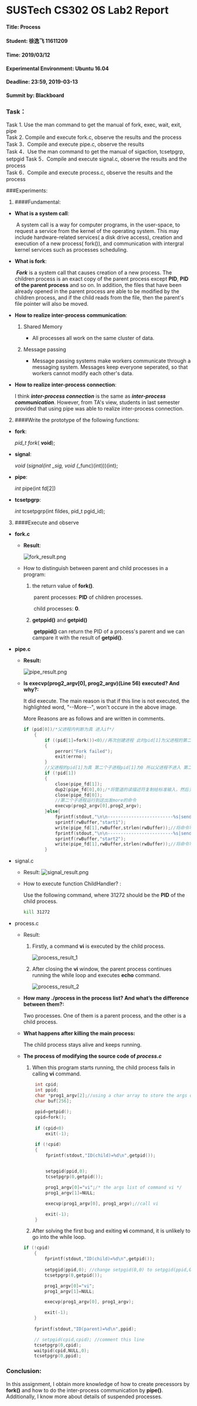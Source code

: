# SUSTech CS302 OS Lab2 Report

#### Title:      Process                                                  

#### Student: 徐逸飞 11611209

#### Time:    2019/03/12

#### Experimental Environment:   Ubuntu 16.04                                                         

#### Deadline: 23:59, 2019-03-13

#### Summit by: Blackboard

### Task：

Task 1. Use the man command to get the manual of fork, exec, wait, exit, pipe               
Task 2. Compile and execute fork.c, observe the results and the process                   
Task 3．Compile and execute pipe.c, observe the results                               
Task 4．Use the man command to get the manual of sigaction, tcsetpgrp, setpgid
Task 5．Compile and execute signal.c, observe the results and the process                 
Task 6．Compile and execute process.c, observe the results and the process                                                                              

###Experiments:

1. ####Fundamental:

  - **What is a system call**: 

    ​    A system call is a way for computer programs, in the user-space, to request a service from the kernel of the operating system. This may include hardware-related services( a disk drive access), creation and execution of a new process( fork()), and communication with intergral kernel services such as processes scheduling.

    

  - **What is fork**:

    ​    ***Fork*** is a system call that causes creation of a new process. The children process is an exact copy of the parent process except **PID**, **PID of the parent process** and so on. In addition, the files that have been already opened in the parent process are able to be modified by the children process, and if the child reads from the file, then the parent's file pointer will also be moved.

    

  - **How to realize inter-process communication**: 

    1. Shared Memory

       - All processes all work on the same cluster of data.

    2. Message passing

       - Message passing systems make workers communicate through a messaging system. Messages keep everyone seperated, so that workers cannot modify each other's data.

         

  - **How to realize inter-process connection**:    

    I think ***inter-process connection*** is the same as ***inter-process communication***. However, from TA's view, students in last semester provided that using pipe was able to realize inter-process connection.

    

2. ####Write the prototype of the following functions:

  - **fork**: 

    *pid_t fork*( **void**);

  - **signal**:

    *void* (*signal(int _sig, void (*_func)(int)))(int);


  - **pipe**:

    *int* pipe(int fd[2]) 

  - **tcsetpgrp**:

    *int* tcsetpgrp(int fildes, pid_t pgid_id);

3. ####Execute and observe

- **fork.c**

  - **Result**:

    ![fork_result.png](./image/fork_result.png)

  - How to distinguish between parent and child processes in a program:

    1. the return value of **fork()**.

       ​	parent processes: **PID** of children processes.

       ​	child processes: **0**.

    2. **getppid()** and **getpid()**

       ​	**getppid()** can return the PID of a process's parent and we can campare it with the result of **getpid()**.

- **pipe.c**

  - **Result:** 

    ![pipe_result.png](./image/pipe_result.png)

    

  - **Is execvp(prog2_argv[0], prog2_argv)(Line 56) executed? And why?:**

    It did execute. The main reason is that if this line is not executed, the highlighted word, "--More--", won't occure in the above image.

    

    More Reasons are as follows and are written in comments. 

    ```c 
    if (pid[0])/*父进程内判断为真 进入if*/ 
    	{
    		if ((pid[1]=fork())<0)//再次创建进程 此时pid[1]为父进程的第二个子进程的pid
    		{
    			perror("Fork failed");
    			exit(errno);
    		}
        	//父进程的pid[1]为真 第二个子进程pid[1]为0 所以父进程不进入 第二个子进程进入if
    		if (!pid[1])
    		{
    			close(pipe_fd[1]);
    			dup2(pipe_fd[0],0);/*将管道的读描述符复制给标准输入，然后关闭*/
    			close(pipe_fd[0]);
          		//第二个子进程运行到这出发more的命令
                execvp(prog2_argv[0],prog2_argv); 
    		}else{
    			fprintf(stdout,"\n\n-------------------------%s|send---------------------\n\n",rwBuffer);
    			sprintf(rwBuffer,"start1");
    			write(pipe_fd[1],rwBuffer,strlen(rwBuffer));//将命令写入到管道
    			fprintf(stdout,"\n\n-------------------------%s|send---------------------\n\n",rwBuffer);
    			sprintf(rwBuffer,"start2");
    			write(pipe_fd[1],rwBuffer,strlen(rwBuffer));//将命令写入到管道
    		}
    ```

    

    

- signal.c
  - Result: 
    ![signal_result.png](./image/signal_result.png)

  - How to execute function ChildHandler? :

    Use the following command, where 31272 should be the **PID** of the child process.

    ```bash
    kill 31272
    ```

- process.c

  - Result:

    1. Firstly, a command **vi** is executed by the child process.

       ![process_result_1](./image/process_result_1.png)

    2. After closing the **vi** window, the parent process continues running the while loop and executes **echo** command.

       ![process_result_2](./image/process_result_2.png)

  - **How many ./process in the process list? And what’s the difference between them?:**  

    Two processes. One of them is a parent process, and the other is a child process.

  - **What happens after killing the main process:** 

    The child process stays alive and keeps running.

  - **The process of modifying the source code of *process.c***

    1. When this program starts running, the child process fails in calling **vi** command.

       ```c
       	int cpid;
       	int ppid;
       	char *prog1_argv[2];//using a char array to store the args of command vi
       	char buf[256];
         
       	ppid=getpid();
       	cpid=fork();
         
       	if (cpid<0)
       		exit(-1);
       
       	if (!cpid)
       	{
       		fprintf(stdout,"ID(child)=%d\n",getpid());
       
       		
       		setpgid(ppid,0);
       		tcsetpgrp(0,getpid());
       
       		prog1_argv[0]="vi";/* the args list of command vi */
       		prog1_argv[1]=NULL;
       
       		execvp(prog1_argv[0], prog1_argv);//call vi
       
       		exit(-1);
       	}
       ```

       

    2. After solving the first bug and exiting **vi** command, it is unlikely to go into the while loop.

    ```c
    if (!cpid)
    	{
    		fprintf(stdout,"ID(child)=%d\n",getpid());
    		
    		setpgid(ppid,0); //change setpgid(0,0) to setpgid(ppid,0)
    		tcsetpgrp(0,getpid());
    
    		prog1_argv[0]="vi";
    		prog1_argv[1]=NULL;
    
    		execvp(prog1_argv[0], prog1_argv);
    
    		exit(-1);
    	}
       
    	fprintf(stdout,"ID(parent)=%d\n",ppid);
    
    	// setpgid(cpid,cpid); //comment this line
    	tcsetpgrp(0,cpid);
    	waitpid(cpid,NULL,0); 
    	tcsetpgrp(0,ppid);
    
    ```

    

### Conclusion:

In this assignment, I obtain more knowledge of how to create precessors by **fork()** and  how to do the inter-process communication by **pipe()**. Additionally, I know more about details of suspended processes. 
